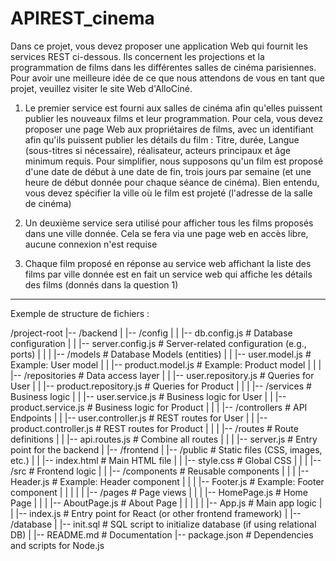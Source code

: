 # APIREST_cinema

Dans ce projet, vous devez proposer une application Web qui fournit les services REST ci-dessous. Ils
concernent les projections et la programmation de films dans les différentes salles de cinéma
parisiennes. Pour avoir une meilleure idée de ce que nous attendons de vous en tant que projet,
veuillez visiter le site Web d'AlloCiné.

1. Le premier service est fourni aux salles de cinéma afin qu'elles puissent publier les nouveaux
films et leur programmation. Pour cela, vous devez proposer une page Web aux propriétaires
de films, avec un identifiant afin qu'ils puissent publier les détails du film : Titre, durée,
Langue (sous-titres si nécessaire), réalisateur, acteurs principaux et âge minimum requis. Pour
simplifier, nous supposons qu'un film est proposé d'une date de début à une date de fin, trois
jours par semaine (et une heure de début donnée pour chaque séance de cinéma). Bien
entendu, vous devez spécifier la ville où le film est projeté (l'adresse de la salle de cinéma)

2. Un deuxième service sera utilisé pour afficher tous les films proposés dans une ville donnée.
Cela se fera via une page web en accès libre, aucune connexion n'est requise

3. Chaque film proposé en réponse au service web affichant la liste des films par ville donnée
est en fait un service web qui affiche les détails des films (donnés dans la question 1)

--------------------------------------
Exemple de structure de fichiers :

/project-root
|-- /backend
|   |-- /config
|   |   |-- db.config.js       # Database configuration
|   |   |-- server.config.js   # Server-related configuration (e.g., ports)
|   |
|   |-- /models                # Database Models (entities)
|   |   |-- user.model.js      # Example: User model
|   |   |-- product.model.js   # Example: Product model
|   |
|   |-- /repositories          # Data access layer
|   |   |-- user.repository.js # Queries for User
|   |   |-- product.repository.js # Queries for Product
|   |
|   |-- /services              # Business logic
|   |   |-- user.service.js    # Business logic for User
|   |   |-- product.service.js # Business logic for Product
|   |
|   |-- /controllers           # API Endpoints
|   |   |-- user.controller.js # REST routes for User
|   |   |-- product.controller.js # REST routes for Product
|   |
|   |-- /routes                # Route definitions
|   |   |-- api.routes.js      # Combine all routes
|   |
|   |-- server.js              # Entry point for the backend
|
|-- /frontend
|   |-- /public                # Static files (CSS, images, etc.)
|   |   |-- index.html         # Main HTML file
|   |   |-- style.css          # Global CSS
|   |
|   |-- /src                   # Frontend logic
|   |   |-- /components        # Reusable components
|   |   |   |-- Header.js      # Example: Header component
|   |   |   |-- Footer.js      # Example: Footer component
|   |   |
|   |   |-- /pages             # Page views
|   |   |   |-- HomePage.js    # Home Page
|   |   |   |-- AboutPage.js   # About Page
|   |   |
|   |   |-- App.js             # Main app logic
|   |   |-- index.js           # Entry point for React (or other frontend framework)
|
|-- /database
|   |-- init.sql               # SQL script to initialize database (if using relational DB)
|
|-- README.md                  # Documentation
|-- package.json               # Dependencies and scripts for Node.js
